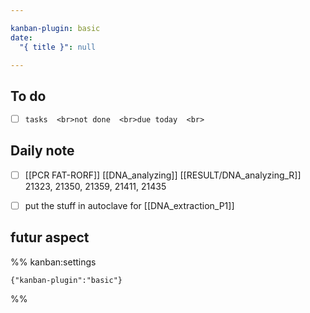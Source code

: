 ```yaml
---

kanban-plugin: basic
date:
  "{ title }": null

---
```


## To do

- [ ] ```tasks  <br>not done  <br>due today  <br>```


## Daily note

- [ ] [[PCR FAT-RORF]] [[DNA_analyzing]] [[RESULT/DNA_analyzing_R]] 21323, 21350, 21359, 21411, 21435
- [ ] put the stuff in autoclave for [[DNA_extraction_P1]]


## futur aspect





%% kanban:settings
```
{"kanban-plugin":"basic"}
```
%%
